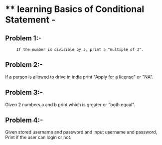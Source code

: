 # ** learning Basics of Conditional Statement -
## Problem 1:-  
         If the number is divisible by 3, print a "multiple of 3".

## Problem 2:- 
If a person is allowed to drive in India print "Apply for a license" or "NA".
## Problem 3:-
Given 2 numbers a and b print which is greater or "both equal".
## Problem 4:-
Given stored username and password and input username and password, Print if the user can login or not.
